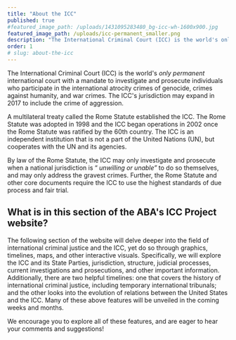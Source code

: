 ```yaml
---
title: "About the ICC"
published: true
#featured_image_path: /uploads/1431095283480_bg-icc-wh-1600x900.jpg
featured_image_path: /uploads/icc-permanent_smaller.png
description: "The International Criminal Court (ICC) is the world's only permanent international court with a mandate to investigate and prosecute individuals who participate in the international atrocity crimes of genocide, crimes against humanity, and war crimes. "
order: 1
# slug: about-the-icc
---
```


The International Criminal Court (ICC) is the world's _only permanent_ international court with a mandate to investigate and prosecute individuals who participate in the international atrocity crimes of genocide, crimes against humanity, and war crimes. The ICC's jurisdiction may expand in 2017 to include the crime of aggression.

A multilateral treaty called the Rome Statute established the ICC. The Rome Statute was adopted in 1998 and the ICC began operations in 2002 once the Rome Statute was ratified by the 60th country. The ICC is an independent institution that is not a part of the United Nations (UN), but cooperates with the UN and its agencies.

By law of the Rome Statute, the ICC may only investigate and prosecute when a national jurisdiction is “ _unwilling or unable”_ to do so themselves, and may only address the gravest crimes. Further, the Rome Statute and other core documents require the ICC to use the highest standards of due process and fair trial.

## What is in this section of the ABA's ICC Project website?

The following section of the website will delve deeper into the field of international criminal justice and the ICC, yet do so through graphics, timelines, maps, and other interactive visuals. Specifically, we will explore the ICC and its State Parties, jurisdiction, structure, judicial processes, current investigations and prosecutions, and other important information. Additionally, there are two helpful timelines: one that covers the history of international criminal justice, including temporary international tribunals; and the other looks into the evolution of relations between the United States and the ICC. Many of these above features will be unveiled in the coming weeks and months.

We encourage you to explore all of these features, and are eager to hear your comments and suggestions!
